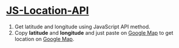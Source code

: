 # <a href="https://www.w3schools.com/js/js_api_intro.asp" target="_blank">JS-Location-API</a>
1) Get latitude and longitude using JavaScript API method.
2) Copy <b>latitude</b> and <b>longitude</b> and just paste on <a href="https://maps.google.com/" target="_blank">Google Map</a> to get location on <a href="https://maps.google.com/" target="_blank">Google Map</a>.
